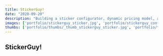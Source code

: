 ```yaml
---
title: StickerGuy!
date: "2020-09-20"
description: "Building a sticker configurator, dynamic pricing model, and optimized checkout"
images: ['portfolio/stickerguy_sticker.jpg', 'portfolio/stickerguy_configurator.jpg']
thumbs: ['portfolio/thumbs/_thumb_stickerguy_sticker.jpg', 'portfolio/thumbs/_thumb_stickerguy_configurator.jpg']
---
```


## StickerGuy!

